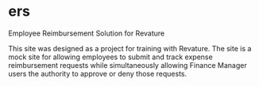 # ers
Employee Reimbursement Solution for Revature

This site was designed as a project for training with Revature. The site is a mock site for allowing employees to submit and track expense reimbursement requests while simultaneously allowing Finance Manager users the authority to approve or deny those requests.
